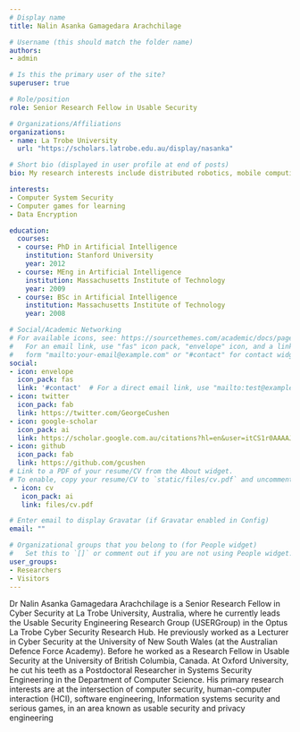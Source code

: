 ```yaml
---
# Display name
title: Nalin Asanka Gamagedara Arachchilage

# Username (this should match the folder name)
authors:
- admin

# Is this the primary user of the site?
superuser: true

# Role/position
role: Senior Research Fellow in Usable Security

# Organizations/Affiliations
organizations:
- name: La Trobe University
  url: "https://scholars.latrobe.edu.au/display/nasanka"

# Short bio (displayed in user profile at end of posts)
bio: My research interests include distributed robotics, mobile computing and programmable matter.

interests:
- Computer System Security 
- Computer games for learning 
- Data Encryption

education:
  courses:
  - course: PhD in Artificial Intelligence
    institution: Stanford University
    year: 2012
  - course: MEng in Artificial Intelligence
    institution: Massachusetts Institute of Technology
    year: 2009
  - course: BSc in Artificial Intelligence
    institution: Massachusetts Institute of Technology
    year: 2008

# Social/Academic Networking
# For available icons, see: https://sourcethemes.com/academic/docs/page-builder/#icons
#   For an email link, use "fas" icon pack, "envelope" icon, and a link in the
#   form "mailto:your-email@example.com" or "#contact" for contact widget.
social:
- icon: envelope
  icon_pack: fas
  link: '#contact'  # For a direct email link, use "mailto:test@example.org".
- icon: twitter
  icon_pack: fab
  link: https://twitter.com/GeorgeCushen
- icon: google-scholar
  icon_pack: ai
  link: https://scholar.google.com.au/citations?hl=en&user=itCS1r0AAAAJ
- icon: github
  icon_pack: fab
  link: https://github.com/gcushen
# Link to a PDF of your resume/CV from the About widget.
# To enable, copy your resume/CV to `static/files/cv.pdf` and uncomment the lines below.
 - icon: cv
   icon_pack: ai
   link: files/cv.pdf

# Enter email to display Gravatar (if Gravatar enabled in Config)
email: ""

# Organizational groups that you belong to (for People widget)
#   Set this to `[]` or comment out if you are not using People widget.
user_groups:
- Researchers
- Visitors
---
```


Dr Nalin Asanka Gamagedara Arachchilage is a Senior Research Fellow in Cyber Security at La Trobe University, Australia, where he currently leads the Usable Security Engineering Research Group (USERGroup) in the Optus La Trobe Cyber Security Research Hub. He previously worked as a Lecturer in Cyber Security at the University of New South Wales (at the Australian Defence Force Academy). Before he worked as a Research Fellow in Usable Security at the University of British Columbia, Canada. At Oxford University, he cut his teeth as a Postdoctoral Researcher in Systems Security Engineering in the Department of Computer Science. His primary research interests are at the intersection of computer security, human-computer interaction (HCI), software engineering, Information systems security and serious games, in an area known as usable security and privacy engineering
